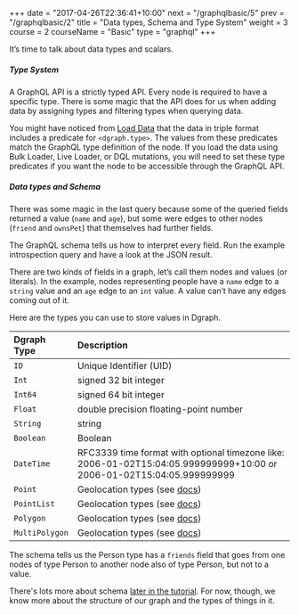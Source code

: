 +++
date = "2017-04-26T22:36:41+10:00"
next = "/graphqlbasic/5"
prev = "/graphqlbasic/2"
title = "Data types, Schema and Type System"
weight = 3
course = 2
courseName = "Basic"
type = "graphql"
+++

It’s time to talk about data types and scalars.

##### Type System

A GraphQL API is a strictly typed API. Every node is required to have a specific
type. There is some magic that the API does for us when adding data by assigning
types and filtering types when querying data.

You might have noticed from [Load Data](../../intro/4) that the data in triple
format includes a predicate for `<dgraph.type>`. The values from these
predicates match the GraphQL type definition of the node. If you load the data
using Bulk Loader, Live Loader, or DQL mutations, you will need to set these
type predicates if you want the node to be accessible through the GraphQL API.

##### Data types and Schema

There was some magic in the last query because some of the queried fields
returned a value (`name` and `age`), but some were edges to other nodes
(`friend` and `ownsPet`) that themselves had further fields.

The GraphQL schema tells us how to interpret every field. Run the example
introspection query and have a look at the JSON result.

There are two kinds of fields in a graph, let’s call them nodes and values (or
literals). In the example, nodes representing people have a `name` edge to a
`string` value and an `age` edge to an `int` value. A value can’t have any edges
coming out of it.

Here are the types you can use to store values in Dgraph.

| Dgraph Type    | Description                                                                                                           |
| :------------- | :-------------------------------------------------------------------------------------------------------------------- |
| `ID`           | Unique Identifier (UID)                                                                                               |
| `Int`          | signed 32 bit integer                                                                                                 |
| `Int64`        | signed 64 bit integer                                                                                                 |
| `Float`        | double precision floating-point number                                                                                |
| `String`       | string                                                                                                                |
| `Boolean`      | Boolean                                                                                                               |
| `DateTime`     | RFC3339 time format with optional timezone like: 2006-01-02T15:04:05.999999999+10:00 or 2006-01-02T15:04:05.999999999 |
| `Point`        | Geolocation types (see [docs](https://dgraph.io/docs/graphql/schema/types/#geolocation-types))                        |
| `PointList`    | Geolocation types (see [docs](https://dgraph.io/docs/graphql/schema/types/#geolocation-types))                        |
| `Polygon`      | Geolocation types (see [docs](https://dgraph.io/docs/graphql/schema/types/#geolocation-types))                        |
| `MultiPolygon` | Geolocation types (see [docs](https://dgraph.io/docs/graphql/schema/types/#geolocation-types))                        |

The schema tells us the Person type has a `friends` field that goes from one
nodes of type Person to another node also of type Person, but not to a value.

There's lots more about schema [later in the tutorial](../../schema/1). For now,
though, we know more about the structure of our graph and the types of things in
it.
